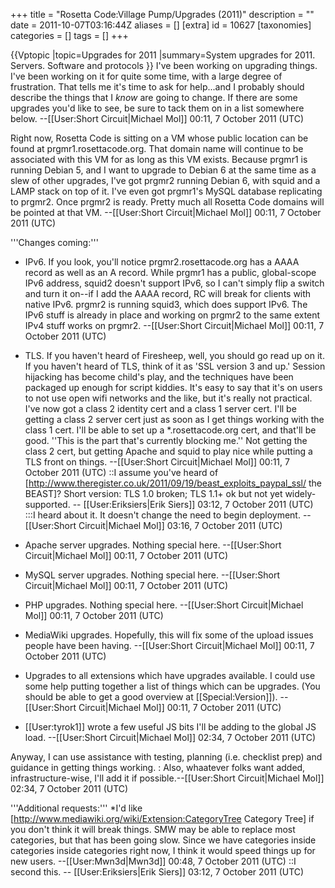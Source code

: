 +++
title = "Rosetta Code:Village Pump/Upgrades (2011)"
description = ""
date = 2011-10-07T03:16:44Z
aliases = []
[extra]
id = 10627
[taxonomies]
categories = []
tags = []
+++

{{Vptopic
|topic=Upgrades for 2011
|summary=System upgrades for 2011. Servers. Software and protocols
}}
I've been working on upgrading things. I've been working on it for quite some time, with a large degree of frustration. That tells me it's time to ask for help...and I probably should describe the things that I *know* are going to change. If there are some upgrades you'd like to see, be sure to tack them on in a list somewhere below. --[[User:Short Circuit|Michael Mol]] 00:11, 7 October 2011 (UTC)

Right now, Rosetta Code is sitting on a VM whose public location can be found at prgmr1.rosettacode.org. That domain name will continue to be associated with this VM for as long as this VM exists. Because prgmr1 is running Debian 5, and I want to upgrade to Debian 6 at the same time as a slew of other upgrades, I've got prgmr2 running Debian 6, with squid and a LAMP stack on top of it. I've even got prgmr1's MySQL database replicating to prgmr2. Once prgmr2 is ready. Pretty much all Rosetta Code domains will be pointed at that VM. --[[User:Short Circuit|Michael Mol]] 00:11, 7 October 2011 (UTC)

'''Changes coming:'''
* IPv6. If you look, you'll notice prgmr2.rosettacode.org has a AAAA record as well as an A record. While prgmr1 has a public, global-scope IPv6 address, squid2 doesn't support IPv6, so I can't simply flip a switch and turn it on--if I add the AAAA record, RC will break for clients with native IPv6. prgmr2 is running squid3, which does support IPv6. The IPv6 stuff is already in place and working on prgmr2 to the same extent IPv4 stuff works on prgmr2. --[[User:Short Circuit|Michael Mol]] 00:11, 7 October 2011 (UTC)
* TLS. If you haven't heard of Firesheep, well, you should go read up on it. If you haven't heard of TLS, think of it as 'SSL version 3 and up.' Session hijacking has become child's play, and the techniques have been packaged up enough for script kiddies. It's easy to say that it's on users to not use open wifi networks and the like, but it's really not practical. I've now got a class 2 identity cert and a class 1 server cert. I'll be getting a class 2 server cert just as soon as I get things working with the class 1 cert. I'll be able to set up a *.rosettacode.org cert, and that'll be good. ''This is the part that's currently blocking me.'' Not getting the class 2 cert, but getting Apache and squid to play nice while putting a TLS front on things. --[[User:Short Circuit|Michael Mol]] 00:11, 7 October 2011 (UTC)
::I assume you've heard of [http://www.theregister.co.uk/2011/09/19/beast_exploits_paypal_ssl/ the BEAST]? Short version: TLS 1.0 broken; TLS 1.1+ ok but not yet widely-supported. -- [[User:Eriksiers|Erik Siers]] 03:12, 7 October 2011 (UTC)
:::I heard about it. It doesn't change the need to begin deployment. --[[User:Short Circuit|Michael Mol]] 03:16, 7 October 2011 (UTC)

* Apache server upgrades. Nothing special here. --[[User:Short Circuit|Michael Mol]] 00:11, 7 October 2011 (UTC)
* MySQL server upgrades. Nothing special here. --[[User:Short Circuit|Michael Mol]] 00:11, 7 October 2011 (UTC)
* PHP upgrades. Nothing special here. --[[User:Short Circuit|Michael Mol]] 00:11, 7 October 2011 (UTC)
* MediaWiki upgrades. Hopefully, this will fix some of the upload issues people have been having. --[[User:Short Circuit|Michael Mol]] 00:11, 7 October 2011 (UTC)
* Upgrades to all extensions which have upgrades available. I could use some help putting together a list of things which can be upgrades. (You should be able to get a good overview at [[Special:Version]]). --[[User:Short Circuit|Michael Mol]] 00:11, 7 October 2011 (UTC)
* [[User:tyrok1]] wrote a few useful JS bits I'll be adding to the global JS load. --[[User:Short Circuit|Michael Mol]] 02:34, 7 October 2011 (UTC)

Anyway, I can use assistance with testing, planning (i.e. checklist prep) and guidance in getting things working.
: Also, whaatever folks want added, infrastructure-wise, I'll add it if possible.--[[User:Short Circuit|Michael Mol]] 02:34, 7 October 2011 (UTC)

'''Additional requests:'''
*I'd like [http://www.mediawiki.org/wiki/Extension:CategoryTree Category Tree] if you don't think it will break things. SMW may be able to replace most categories, but that has been going slow. Since we have categories inside categories inside categories right now, I think it would speed things up for new users. --[[User:Mwn3d|Mwn3d]] 00:48, 7 October 2011 (UTC)
::I second this. -- [[User:Eriksiers|Erik Siers]] 03:12, 7 October 2011 (UTC)
